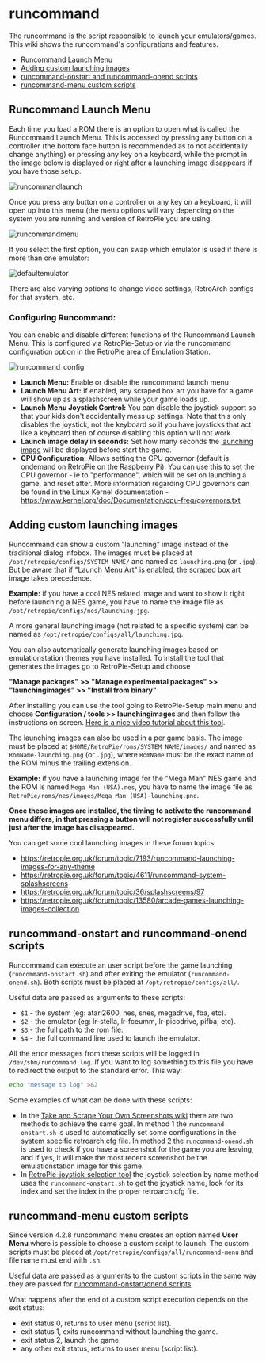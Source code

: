 # runcommand

The runcommand is the script responsible to launch your emulators/games. This wiki shows the runcommand's configurations and features.

- [Runcommand Launch Menu](#runcommand-launch-menu)
- [Adding custom launching images](#adding-custom-launching-images)
- [runcommand-onstart and runcommand-onend scripts](#runcommand-onstart-and-runcommand-onend-scripts)
- [runcommand-menu custom scripts](#runcommand-menu-custom-scripts)

## Runcommand Launch Menu

Each time you load a ROM there is an option to open what is called the Runcommand Launch Menu. This is accessed by pressing any button on a controller (the bottom face button is recommended as to not accidentally change anything) or pressing any key on a keyboard, while the prompt in the image below is displayed or right after a launching image disappears if you have those setup.

![runcommandlaunch](https://cloud.githubusercontent.com/assets/10035308/12870184/99acb464-ccf6-11e5-9f32-7f2ef3c17b3a.png)

Once you press any button on a controller or any key on a keyboard, it will open up into this menu (the menu options will vary depending on the system you are running and version of RetroPie you are using:

![runcommandmenu](https://cloud.githubusercontent.com/assets/10035308/10265893/b65c94ee-69ff-11e5-9195-f6a996f4b35b.png)

If you select the first option, you can swap which emulator is used if there is more than one emulator:

![defaultemulator](https://cloud.githubusercontent.com/assets/10035308/10265899/de7127ec-69ff-11e5-99b6-aa2df9247da6.png)

There are also varying options to change video settings, RetroArch configs for that system, etc. 

### Configuring Runcommand:

You can enable and disable different functions of the Runcommand Launch Menu. This is configured via RetroPie-Setup or via the runcommand configuration option in the RetroPie area of Emulation Station. 

![runcommand_config](https://retropie.org.uk/forum/assets/uploads/files/1490801740403-runcommand_config-resized.png)

- **Launch Menu:** Enable or disable the runcommand launch menu
- **Launch Menu Art:** If enabled, any scraped box art you have for a game will show up as a splashscreen while your game loads up.
- **Launch Menu Joystick Control:** You can disable the joystick support so that your kids don't accidentally mess up settings. Note that this only disables the joystick, not the keyboard so if you have joysticks that act like a keyboard then of course disabling this option will not work.
- **Launch image delay in seconds:** Set how many seconds the [launching image](#adding-custom-launching-images) will be displayed before start the game.
- **CPU Configuration:** Allows setting the CPU governor (default is ondemand on RetroPie on the Raspberry Pi). You can use this to set the CPU governor - ie to "performance", which will be set on launching a game, and reset after. More information regarding CPU governors can be found in the Linux Kernel documentation - https://www.kernel.org/doc/Documentation/cpu-freq/governors.txt


## Adding custom launching images

Runcommand can show a custom "launching" image instead of the traditional dialog infobox. The images must be placed at `/opt/retropie/configs/SYSTEM_NAME/` and named as `launching.png` (or `.jpg`). But be aware that if "Launch Menu Art" is enabled, the scraped box art image takes precedence.

**Example:** if you have a cool NES related image and want to show it right before launching a NES game, you have to name the image file as `/opt/retropie/configs/nes/launching.jpg`.

A more general launching image (not related to a specific system) can be named as `/opt/retropie/configs/all/launching.jpg`.

You can also automatically generate launching images based on emulationstation themes you have installed. To install the tool that generates the images go to RetroPie-Setup and choose

**"Manage packages" >> "Manage experimental packages" >> "launchingimages" >> "Install from binary"**

After installing you can use the tool going to RetroPie-Setup main menu and choose **Configuration / tools >> launchingimages** and then follow the instructions on screen. [Here is a nice video tutorial about this tool](https://www.youtube.com/watch?v=3wc4daHBLNE).

The launching images can also be used in a per game basis. The image must be placed at `$HOME/RetroPie/roms/SYSTEM_NAME/images/` and named as `RomName-launching.png` (or `.jpg`), where `RomName` must be the exact name of the ROM minus the trailing extension.

**Example:** if you have a launching image for the "Mega Man" NES game and the ROM is named `Mega Man (USA).nes`, you have to name the image file as `RetroPie/roms/nes/images/Mega Man (USA)-launching.png`.

**Once these images are installed, the timing to activate the runcommand menu differs, in that pressing a button will not register successfully until just after the image has disappeared.**

You can get some cool launching images in these forum topics:

- https://retropie.org.uk/forum/topic/7193/runcommand-launching-images-for-any-theme
- https://retropie.org.uk/forum/topic/4611/runcommand-system-splashscreens
- https://retropie.org.uk/forum/topic/36/splashscreens/97
- https://retropie.org.uk/forum/topic/13580/arcade-games-launching-images-collection

## runcommand-onstart and runcommand-onend scripts

Runcommand can execute an user script before the game launching (`runcommand-onstart.sh`) and after exiting the emulator (`runcommand-onend.sh`). Both scripts must be placed at `/opt/retropie/configs/all/`.

Useful data are passed as arguments to these scripts:

- `$1` - the system (eg: atari2600, nes, snes, megadrive, fba, etc).
- `$2` - the emulator (eg: lr-stella, lr-fceumm, lr-picodrive, pifba, etc).
- `$3` - the full path to the rom file.
- `$4` - the full command line used to launch the emulator.

All the error messages from these scripts will be logged in `/dev/shm/runcommand.log`. If you want to log something to this file you have to redirect the output to the standard error. This way:

```sh
echo "message to log" >&2
```

Some examples of what can be done with these scripts:

- In the [Take and Scrape Your Own Screenshots wiki](Take-and-Scrape-Your-Own-Screenshots) there are two methods to achieve the same goal. In method 1 the `runcommand-onstart.sh` is used to automatically set some configurations in the system specific retroarch.cfg file. In method 2 the `runcommand-onend.sh` is used to check if you have a screenshot for the game you are leaving, and if yes, it will make the most recent screenshot be the emulationstation image for this game.
- In [RetroPie-joystick-selection tool](https://github.com/meleu/RetroPie-joystick-selection) the joystick selection by name method uses the `runcommand-onstart.sh` to get the joystick name, look for its index and set the index in the proper retroarch.cfg file.


## runcommand-menu custom scripts

Since version 4.2.8 runcommand menu creates an option named **User Menu** where is possible to choose a custom script to launch. The custom scripts must be placed at `/opt/retropie/configs/all/runcommand-menu` and file name must end with `.sh`.

Useful data are passed as arguments to the custom scripts in the same way they are passed for [runcommand-onstart/onend scripts](#runcommand-onstart-and-runcommand-onend-scripts).

What happens after the end of a custom script execution depends on the exit status:

- exit status 0, returns to user menu (script list).
- exit status 1, exits runcommand without launching the game.
- exit status 2, launch the game.
- any other exit status, returns to user menu (script list).